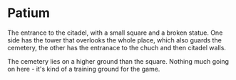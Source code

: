 Patium
======

The entrance to the citadel, with a small square and a broken statue. One side has the tower that overlooks the whole place, which also guards the cemetery, the other has the entranace to the chuch and then citadel walls.

The cemetery lies on a higher ground than the square. Nothing much going on here - it's kind of a training ground for the game.